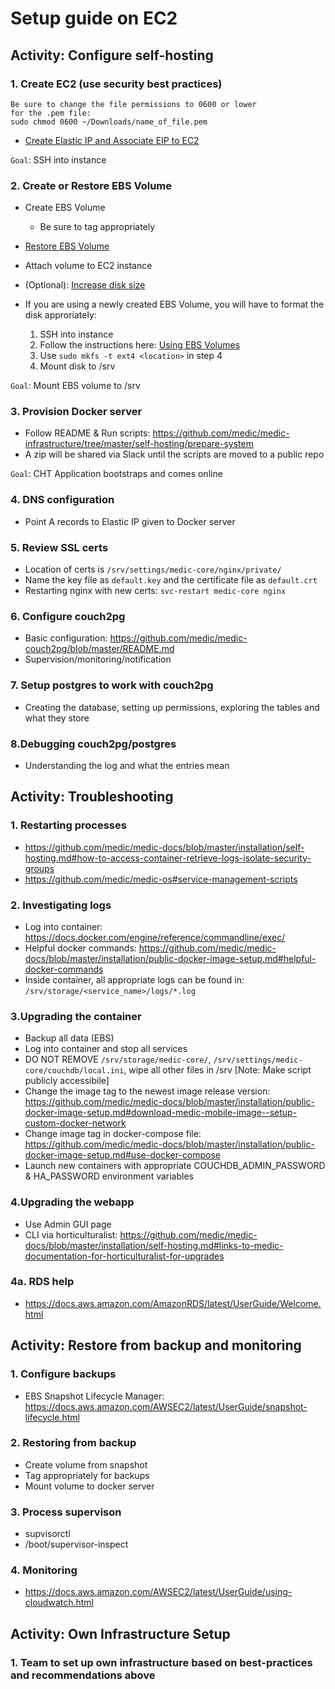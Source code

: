 # Setup guide on EC2
## Activity: Configure self-hosting
### 1. Create EC2 (use security best practices)

```
Be sure to change the file permissions to 0600 or lower
for the .pem file:
sudo chmod 0600 ~/Downloads/name_of_file.pem
```

- [Create Elastic IP and Associate EIP to EC2](https://docs.aws.amazon.com/AWSEC2/latest/UserGuide/elastic-ip-addresses-eip.html)

`Goal`: SSH into instance

### 2. Create or Restore EBS Volume
- Create EBS Volume
    - Be sure to tag appropriately
- [Restore EBS Volume](https://docs.aws.amazon.com/AWSEC2/latest/WindowsGuide/ebs-restoring-volume.html)
- Attach volume to EC2 instance
- (Optional): [Increase disk size](https://docs.aws.amazon.com/AWSEC2/latest/UserGuide/recognize-expanded-volume-linux.html)

- If you are using a newly created EBS Volume, you will have to format the disk approriately:
    1) SSH into instance
    2) Follow the instructions here: [Using EBS Volumes](https://docs.aws.amazon.com/AWSEC2/latest/UserGuide/ebs-using-volumes.html)
    3) Use `sudo mkfs -t ext4 <location>` in step 4
    4) Mount disk to /srv

`Goal`: Mount EBS volume to /srv

### 3. Provision Docker server
- Follow README & Run scripts: https://github.com/medic/medic-infrastructure/tree/master/self-hosting/prepare-system
- A zip will be shared via Slack until the scripts are moved to a public repo

`Goal`: CHT Application bootstraps and comes online

### 4. DNS configuration
- Point A records to Elastic IP given to Docker server

### 5. Review SSL certs
- Location of certs is `/srv/settings/medic-core/nginx/private/`
- Name the key file as `default.key` and the certificate file as `default.crt`
- Restarting nginx with new certs: `svc-restart medic-core nginx`

### 6. Configure couch2pg
- Basic configuration: https://github.com/medic/medic-couch2pg/blob/master/README.md
- Supervision/monitoring/notification

### 7. Setup postgres to work with couch2pg
- Creating the database, setting up permissions, exploring the tables and what they store

### 8.Debugging couch2pg/postgres
- Understanding the log and what the entries mean

## Activity: Troubleshooting
### 1. Restarting processes
- https://github.com/medic/medic-docs/blob/master/installation/self-hosting.md#how-to-access-container-retrieve-logs-isolate-security-groups
- https://github.com/medic/medic-os#service-management-scripts

### 2. Investigating logs
- Log into container: https://docs.docker.com/engine/reference/commandline/exec/
- Helpful docker commands: https://github.com/medic/medic-docs/blob/master/installation/public-docker-image-setup.md#helpful-docker-commands
- Inside container, all appropriate logs can be found in: `/srv/storage/<service_name>/logs/*.log`

### 3.Upgrading the container
- Backup all data (EBS) 
- Log into container and stop all services
- DO NOT REMOVE `/srv/storage/medic-core/`, `/srv/settings/medic-core/couchdb/local.ini`, wipe all other files in /srv [Note: Make script publicly accessibile]
- Change the image tag to the newest image release version:
https://github.com/medic/medic-docs/blob/master/installation/public-docker-image-setup.md#download-medic-mobile-image--setup-custom-docker-network
- Change image tag in docker-compose file: https://github.com/medic/medic-docs/blob/master/installation/public-docker-image-setup.md#use-docker-compose
- Launch new containers with appropriate COUCHDB_ADMIN_PASSWORD & HA_PASSWORD environment variables

### 4.Upgrading the webapp
- Use Admin GUI page
- CLI via horticulturalist: https://github.com/medic/medic-docs/blob/master/installation/self-hosting.md#links-to-medic-documentation-for-horticulturalist-for-upgrades

### 4a. RDS help
- https://docs.aws.amazon.com/AmazonRDS/latest/UserGuide/Welcome.html

## Activity: Restore from backup and monitoring
### 1. Configure backups
- EBS Snapshot Lifecycle Manager: https://docs.aws.amazon.com/AWSEC2/latest/UserGuide/snapshot-lifecycle.html

### 2. Restoring from backup
- Create volume from snapshot
- Tag appropriately for backups
- Mount volume to docker server

### 3. Process supervison
- supvisorctl
- /boot/supervisor-inspect

### 4. Monitoring
- https://docs.aws.amazon.com/AWSEC2/latest/UserGuide/using-cloudwatch.html

## Activity: Own Infrastructure Setup
### 1. Team to set up own infrastructure based on best-practices and recommendations above







